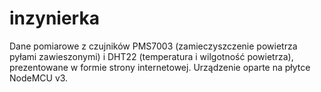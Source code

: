 # inzynierka
Dane pomiarowe z czujników PMS7003 (zamieczyszczenie powietrza pyłami zawieszonymi) i DHT22 (temperatura i wilgotność powietrza), prezentowane w formie strony internetowej. Urządzenie oparte na płytce NodeMCU v3.
